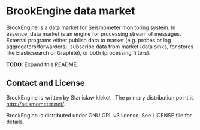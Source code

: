 BrookEngine data market
=======================

BrookEngine is a data market for Seismometer monitoring system. In essence,
data market is an engine for processing stream of messages. External programs
either publish data to market (e.g. probes or log aggregators/forwarders),
subscribe data from market (data sinks, for stores like Elasticsearch or
Graphite), or both (processing filters).

**TODO**: Expand this README.

Contact and License
-------------------

BrookEngine is written by Stanislaw klekot <dozzie at jarowit.net>.
The primary distribution point is <http://seismometer.net/>.

BrookEngine is distributed under GNU GPL v3 license. See LICENSE file for
details.
